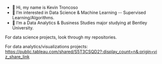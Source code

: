- 👋 Hi, my name is Kevin Troncoso 
- 👀 I’m interested in Data Science & Machine Learning -- Supervised Learning/Algorithms. 
- 🌱 I’m a Data Analytics & Business Studies major studying at Bentley University. 

For data science projects, look through my repositories.

For data analytics/visualizations projects: https://public.tableau.com/shared/S5T3CSQD2?:display_count=n&:origin=viz_share_link  

<!---
KevinT-13/KevinT-13 is a ✨ special ✨ repository because its `README.md` (this file) appears on your GitHub profile.
You can click the Preview link to take a look at your changes.
--->
